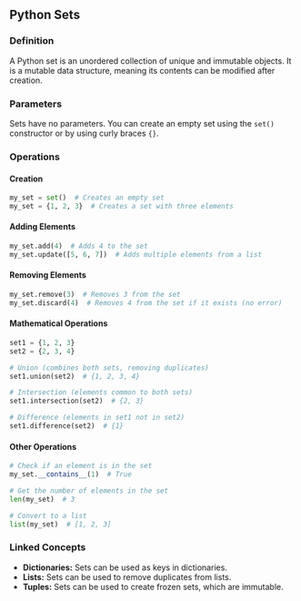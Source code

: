 ## Python Sets

### Definition

A Python set is an unordered collection of unique and immutable objects. It is a mutable data structure, meaning its contents can be modified after creation.

### Parameters

Sets have no parameters. You can create an empty set using the `set()` constructor or by using curly braces `{}`.

### Operations

#### Creation

```python
my_set = set()  # Creates an empty set
my_set = {1, 2, 3}  # Creates a set with three elements
```

#### Adding Elements

```python
my_set.add(4)  # Adds 4 to the set
my_set.update([5, 6, 7])  # Adds multiple elements from a list
```

#### Removing Elements

```python
my_set.remove(3)  # Removes 3 from the set
my_set.discard(4)  # Removes 4 from the set if it exists (no error)
```

#### Mathematical Operations

```python
set1 = {1, 2, 3}
set2 = {2, 3, 4}

# Union (combines both sets, removing duplicates)
set1.union(set2)  # {1, 2, 3, 4}

# Intersection (elements common to both sets)
set1.intersection(set2)  # {2, 3}

# Difference (elements in set1 not in set2)
set1.difference(set2)  # {1}
```

#### Other Operations

```python
# Check if an element is in the set
my_set.__contains__(1)  # True

# Get the number of elements in the set
len(my_set)  # 3

# Convert to a list
list(my_set)  # [1, 2, 3]
```

### Linked Concepts

* **Dictionaries:** Sets can be used as keys in dictionaries.
* **Lists:** Sets can be used to remove duplicates from lists.
* **Tuples:** Sets can be used to create frozen sets, which are immutable.